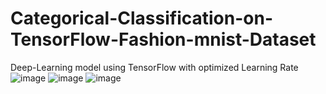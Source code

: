 # Categorical-Classification-on-TensorFlow-Fashion-mnist-Dataset
Deep-Learning model using TensorFlow with optimized Learning Rate
![image](https://user-images.githubusercontent.com/60748255/198932121-8a10ff92-99d3-4f85-83b1-27236e98528b.png)
![image](https://user-images.githubusercontent.com/60748255/198932163-6e990c6c-bb79-4ac9-b078-8cb4b494da6b.png)
![image](https://user-images.githubusercontent.com/60748255/198932130-ac8a2f04-7bff-41f5-b1c0-c1d4e8e05e00.png)
